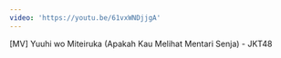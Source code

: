 ```yaml
---
video: 'https://youtu.be/61vxWNDjjgA'
---
```

[MV] Yuuhi wo Miteiruka (Apakah Kau Melihat Mentari Senja) - JKT48
